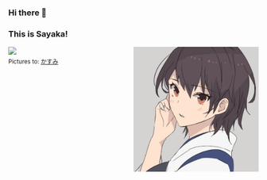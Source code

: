 ### Hi there 👋 
### This is Sayaka!

<img align="right" alt="img" src="https://github.com/sa-yaka/sa-yaka/blob/main/pictures.png" width="50%" height="auto" />


<p>
    <img width="50%" align="right" src="https://github-readme-stats.vercel.app/api?username=sa-yaka&show_icons=true&show_icons=true&count_private=true" />
<p />





<sub>Pictures to: [かすみ](https://www.pixiv.net/artworks/92674856)
